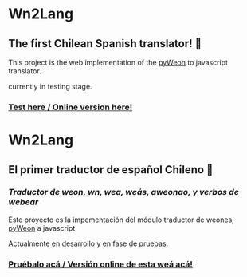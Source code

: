 # Wn2Lang
## The first Chilean Spanish translator! 🥳

This project is the web implementation of the [pyWeon](https://github.com/fkatv/pyweon) to javascript translator.

currently in testing stage.

### [Test here / Online version here!](https://interpretaweon.web.app/)

# Wn2Lang
## El primer traductor de español Chileno 🥳
### *Traductor de weon, wn, wea, weás, aweonao, y verbos de webear*

Este proyecto es la impementación del módulo traductor de weones, [pyWeon](https://github.com/fkatv/pyweon) a javascript

Actualmente en desarrollo y en fase de pruebas.

### [Pruébalo acá / Versión online de esta weá acá!](https://interpretaweon.web.app/)
